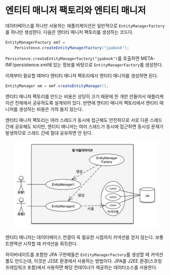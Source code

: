 # 엔티티 매니저 팩토리와 엔티티 매니저

데이터베이스를 하나만 사용하는 애플리케이션은 일반적으로 `EntityManagerFactory`를 하나만 생성한다. 다음은 엔티티 매니저 팩토리를 생성하는 코드다.

```java
EntityManagerFactory emf = 
	Persistence.createEntityManagerFactory("jpabook");
```

`Persistence.createEntityManagerFactory("jpabook")`를 호출하면 META-INF/persistence.xml에 있는 정보를 바탕으로 `EntityManagerFactory`를 생성한다.

이제부터 필요할 때마다 엔티티 매니저 팩토리에서 엔티티 매니저를 생성하면 된다.

```java
EntityManager em = emf.createEntityManager();
```

엔티티 매니저 팩토리를 만드는 비용은 상당히 크기 때문에 한 개만 만들어서 애플리케이션 전체에서 공유하도록 설계되어 있다. 반면에 엔티티 매니저 팩토리에서 엔티티 매니저를 생성하는 비용은 거의 들지 않는다.

엔티티 매니저 팩토리는 여러 스레드가 동시에 접근해도 안전하므로 서로 다른 스레드 간에 공유해도 되지만, 엔티티 매니저는 여러 스레드가 동시에 접근하면 동시성 문제가 발생하므로 스레드 간에 절대 공유하면 안 된다.

<p align="center">
 <img src = "/images/JPA_3_1.png" width="450">
</p>

엔티티 매니저는 데이터베이스 연결이 꼭 필요한 시점까지 커넥션을 얻지 않는다. 보통 트랜잭션 시작할 때 커넥션을 획득한다.

하이버네이트를 포함한 JPA 구현체들은 `EntityManagerFactory`를 생성할 때 커넥션 풀도 만드는데, 이것은 J2SE 환경에서 사용하는 방법이다. JPA를 J2EE 환경(스프링 프레임워크 포함)에서 사용하면 해당 컨테이너가 제공하는 데이터소스를 사용한다.
